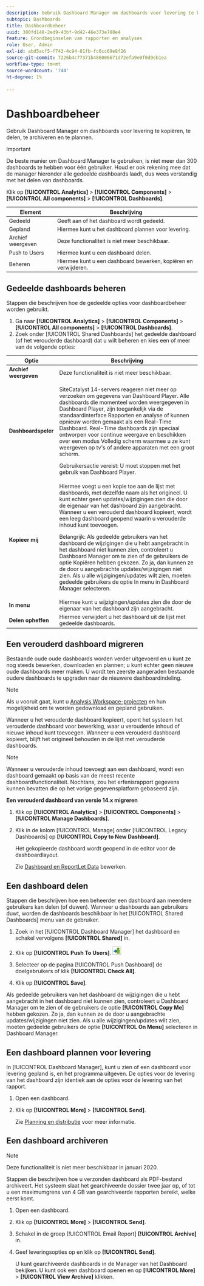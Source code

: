 ```yaml
---
description: Gebruik Dashboard Manager om dashboards voor levering te kopiëren, te delen, te archiveren en te plannen.
subtopic: Dashboards
title: Dashboardbeheer
uuid: 380fd148-2ed9-43bf-9d42-46e373e788e4
feature: Grondbeginselen van rapporten en analyses
role: User, Admin
exl-id: abd5acf5-f743-4c94-81fb-fc6cc69e8f26
source-git-commit: 7226b4c77371b486006671d72efa9e0f0d9eb1ea
workflow-type: tm+mt
source-wordcount: '744'
ht-degree: 1%

---
```


# Dashboardbeheer

Gebruik Dashboard Manager om dashboards voor levering te kopiëren, te delen, te archiveren en te plannen.

>[!IMPORTANT]
>
>De beste manier om Dashboard Manager te gebruiken, is niet meer dan 300 dashboards te hebben voor één gebruiker. Houd er ook rekening mee dat de manager hieronder alle gedeelde dashboards laadt, dus wees verstandig met het delen van dashboards.

Klik op **[!UICONTROL Analytics]** > **[!UICONTROL Components]** > **[!UICONTROL All components]** > **[!UICONTROL Dashboards]**.

| Element | Beschrijving |
|--- |--- |
| Gedeeld | Geeft aan of het dashboard wordt gedeeld. |
| Gepland | Hiermee kunt u het dashboard plannen voor levering. |
| Archief weergeven | Deze functionaliteit is niet meer beschikbaar. |
| Push to Users | Hiermee kunt u een dashboard delen. |
| Beheren | Hiermee kunt u een dashboard bewerken, kopiëren en verwijderen. |

## Gedeelde dashboards beheren

Stappen die beschrijven hoe de gedeelde opties voor dashboardbeheer worden gebruikt.

1. Ga naar **[!UICONTROL Analytics]** > **[!UICONTROL Components]** > **[!UICONTROL All components]** > **[!UICONTROL Dashboards]**.
1. Zoek onder [!UICONTROL Shared Dashboards] het gedeelde dashboard (of het verouderde dashboard) dat u wilt beheren en kies een of meer van de volgende opties:

<table id="choicetable_857E0E816D63404683D4E24DC8D7FC69"> 
 <thead class="chhead sthead"> 
  <th class="choptionhd"> Optie </th> 
  <th class="chdeschd"> Beschrijving </th> 
 </thead> 
 <tr class="chrow strow"> 
  <td class="choption"><strong>Archief weergeven</strong></td> 
  <td class="chdesc stentry"> Deze functionaliteit is niet meer beschikbaar. </td> 
 </tr> 
 <tr class="chrow strow"> 
  <td class="choption"><strong>Dashboardspeler</strong></td> 
  <td class="chdesc stentry"> <p>SiteCatalyst 14-servers reageren niet meer op verzoeken om gegevens van Dashboard Player. Alle dashboards die momenteel worden weergegeven in Dashboard Player, zijn toegankelijk via de standaardinterface Rapporten en analyse of kunnen opnieuw worden gemaakt als een Real-Time Dashboard. Real-Time dashboards zijn speciaal ontworpen voor continue weergave en beschikken over een modus Volledig scherm waarmee u ze kunt weergeven op tv's of andere apparaten met een groot scherm. </p> <p>Gebruikersactie vereist: U moet stoppen met het gebruik van Dashboard Player. </p> </td> 
 </tr> 
 <tr class="chrow strow"> 
  <td class="choption"><strong>Kopieer mij</strong></td> 
  <td class="chdesc stentry"> Hiermee voegt u een kopie toe aan de lijst met dashboards, met dezelfde naam als het origineel. U kunt echter geen updates/wijzigingen zien die door de eigenaar van het dashboard zijn aangebracht. Wanneer u een verouderd dashboard kopieert, wordt een leeg dashboard geopend waarin u verouderde inhoud kunt toevoegen. <p>Belangrijk:  Als gedeelde gebruikers van het dashboard de wijzigingen die u hebt aangebracht in het dashboard niet kunnen zien, controleert u Dashboard Manager om te zien of de gebruikers de optie <span class="uicontrol"> Kopiëren </span> hebben gekozen. Zo ja, dan kunnen ze de door u aangebrachte updates/wijzigingen niet zien. Als u alle wijzigingen/updates wilt zien, moeten gedeelde gebruikers de optie <span class="uicontrol"> In menu </span> in Dashboard Manager selecteren. </p> </td> 
 </tr> 
 <tr class="chrow strow"> 
  <td class="choption"><strong>In menu</strong></td> 
  <td class="chdesc stentry"> Hiermee kunt u wijzigingen/updates zien die door de eigenaar van het dashboard zijn aangebracht. </td> 
 </tr> 
 <tr class="chrow strow"> 
  <td class="choption"><strong>Delen opheffen</strong></td> 
  <td class="chdesc stentry"> Hiermee verwijdert u het dashboard uit de lijst met gedeelde dashboards. </td> 
 </tr> 
</table>

## Een verouderd dashboard migreren

Bestaande oude oude dashboards worden verder uitgevoerd en u kunt ze nog steeds bewerken, downloaden en plannen; u kunt echter geen nieuwe oude dashboards meer maken. U wordt ten zeerste aangeraden bestaande oudere dashboards te upgraden naar de nieuwere dashboardindeling.

>[!NOTE]
>
>Als u vooruit gaat, kunt u [Analysis Workspace-projecten](https://experienceleague.adobe.com/docs/analytics/analyze/analysis-workspace/home.html) en hun mogelijkheid om te worden gedownload en gepland gebruiken.

Wanneer u het verouderde dashboard kopieert, opent het systeem het verouderde dashboard voor bewerking, waar u verouderde inhoud of nieuwe inhoud kunt toevoegen. Wanneer u een verouderd dashboard kopieert, blijft het origineel behouden in de lijst met verouderde dashboards.

>[!NOTE]
>
>Wanneer u verouderde inhoud toevoegt aan een dashboard, wordt een dashboard gemaakt op basis van de meest recente dashboardfunctionaliteit. Nochtans, zou het erfenisrapport gegevens kunnen bevatten die op het vorige gegevensplatform gebaseerd zijn.

**Een verouderd dashboard van versie 14.x migreren**

1. Klik op **[!UICONTROL Analytics]** > **[!UICONTROL Components]** > **[!UICONTROL Manage Dashboards]**.
1. Klik in de kolom [!UICONTROL Manage] onder [!UICONTROL Legacy Dashboards] op **[!UICONTROL Copy to New Dashboard]**.

   Het gekopieerde dashboard wordt geopend in de editor voor de dashboardlayout.

   Zie [Dashboard en ReportLet Data](/help/analyze/reports-analytics/dashboard.md) bewerken.

## Een dashboard delen

Stappen die beschrijven hoe een beheerder een dashboard aan meerdere gebruikers kan delen (of duwen). Wanneer u dashboards aan gebruikers duwt, worden de dashboards beschikbaar in het [!UICONTROL Shared Dashboards] menu van de gebruiker.

1. Zoek in het [!UICONTROL Dashboard Manager] het dashboard en schakel vervolgens **[!UICONTROL Shared]** in.
1. Klik op **[!UICONTROL Push To Users]**.  ![](assets/push.png)

1. Selecteer op de pagina [!UICONTROL Push Dashboard] de doelgebruikers of klik **[!UICONTROL Check All]**.
1. Klik op **[!UICONTROL Save]**.

Als gedeelde gebruikers van het dashboard de wijzigingen die u hebt aangebracht in het dashboard niet kunnen zien, controleert u Dashboard Manager om te zien of de gebruikers de optie **[!UICONTROL Copy Me]** hebben gekozen. Zo ja, dan kunnen ze de door u aangebrachte updates/wijzigingen niet zien. Als u alle wijzigingen/updates wilt zien, moeten gedeelde gebruikers de optie **[!UICONTROL On Menu]** selecteren in Dashboard Manager.

## Een dashboard plannen voor levering

In [!UICONTROL Dashboard Manager], kunt u zien of een dashboard voor levering gepland is, en het programma uitgeven. De opties voor de levering van het dashboard zijn identiek aan de opties voor de levering van het rapport.

1. Open een dashboard.
1. Klik op **[!UICONTROL More]** > **[!UICONTROL Send]**.

   Zie [Planning en distributie](/help/analyze/reports-analytics/scheduling.md) voor meer informatie.

## Een dashboard archiveren

>[!NOTE]
>
>Deze functionaliteit is niet meer beschikbaar in januari 2020.

Stappen die beschrijven hoe u verzonden dashboard als PDF-bestand archiveert. Het systeem slaat het gearchiveerde dossier twee jaar op, of tot u een maximumgrens van 4 GB van gearchiveerde rapporten bereikt, welke eerst komt.

1. Open een dashboard.
1. Klik op **[!UICONTROL More]** > **[!UICONTROL Send]**.
1. Schakel in de groep [!UICONTROL Email Report] **[!UICONTROL Archive]** in.
1. Geef leveringsopties op en klik op **[!UICONTROL Send]**.

   U kunt gearchiveerde dashboards in de Manager van het Dashboard bekijken. U kunt ook een dashboard openen en op **[!UICONTROL More]** > **[!UICONTROL View Archive]** klikken.
